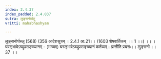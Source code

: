 ```yaml
---
index: 2.4.37
index_padded: 2.4.037
sutra: लुङ्सनोर्घसॢ
vritti: mahabhashyam

---
```

 लुङ्सनोर्घस्लृ (568) (356 आदेशसूत्रम् । 2.4.1 आ.21।। (1603 शेषवार्तिकम् ।। 1 ।।) ।। । घस्लृभावेऽच्युपसङ्ख्यानम् - (भाष्यम्) घस्लृभावेऽच्युपसङ्ख्यानं कर्तव्यम्। प्रात्तीति प्रघसः।। लुङ्सनो ।। 37 ।। 
